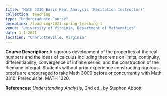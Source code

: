 ```yaml
---
title: "Math 3310 Basic Real Analysis (Recitation Instructor)"
collection: teaching
type: "Undergraduate Course"
permalink: /teaching/2021-spring-teaching-1
venue: "University of Virginia, Department of Mathematics"
date: 1-1-2021
location: "Charlotteville, Virginia"
---
```


**Course Description:** A rigorous development of the properties of the real numbers and the ideas of calculus including theorems on limits, continuity, differentiability, convergence of infinite series, and the construction of the Riemann integral. Students without prior experience constructing rigorous proofs are encouraged to take Math 3000 before or concurrently with Math 3310. Prerequisite: MATH 1320.

**References:**  *Understanding Analysis*, 2nd ed., by Stephen Abbott

<!--
Heading 1
======

Nonvanishing of Hecke *L*-functions <br><br>

**Link:** [https://www.math.tamu.edu/undergraduate/research/REU/](https://www.math.tamu.edu/undergraduate/research/REU/)

Heading 2
======

Heading 3
======
-->





